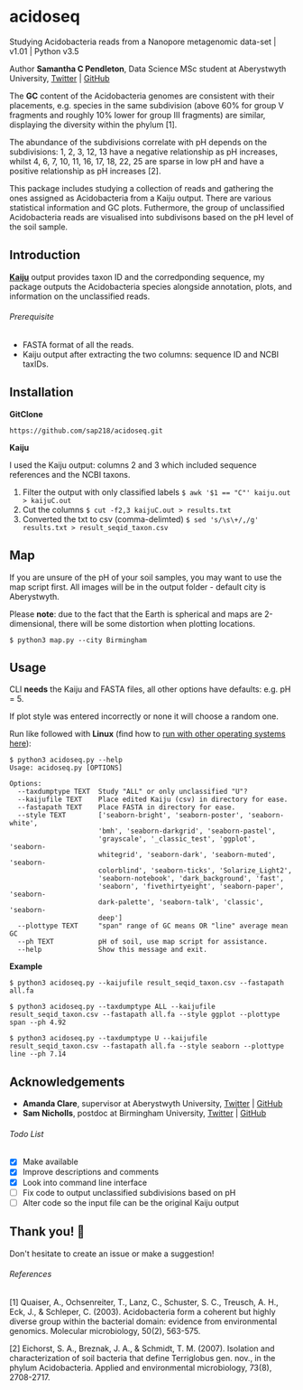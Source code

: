 # acidoseq

Studying Acidobacteria reads from a Nanopore metagenomic data-set | v1.01 | Python v3.5 

Author __Samantha C Pendleton__, Data Science MSc student at Aberystwyth University, [Twitter](https://twitter.com/sap218) | [GitHub](https://github.com/sap218)

The **GC** content of the Acidobacteria genomes are consistent with their placements, e.g. species in the same subdivision (above 60\% for group V fragments and roughly 10\% lower for group III fragments) are similar, displaying the diversity within the phylum [1].

The abundance of the subdivisions correlate with pH depends on the subdivisions: 1, 2, 3, 12, 13 have a negative relationship as pH increases, whilst 4, 6, 7, 10, 11, 16, 17, 18, 22, 25 are sparse in low pH and have a positive relationship as pH increases [2].

This package includes studying a collection of reads and gathering the ones assigned as Acidobacteria from a Kaiju output. There are various statistical information and GC plots. Futhermore, the group of unclassified Acidobacteria reads are visualised into subdivisons based on the pH level of the soil sample.

## Introduction
[**Kaiju**](http://kaiju.binf.ku.dk) output provides taxon ID and the corredponding sequence, my package outputs the Acidobacteria species alongside annotation, plots, and information on the unclassified reads.

###### Prerequisite
- FASTA format of all the reads.
- Kaiju output after extracting the two columns: sequence ID and NCBI taxIDs.

## Installation

**GitClone**

`https://github.com/sap218/acidoseq.git`

**Kaiju**

I used the Kaiju output: columns 2 and 3 which included sequence references and the NCBI taxons.

1. Filter the output with only classified labels	`$ awk '$1 == "C"' kaiju.out > kaijuC.out`
2. Cut the columns					`$ cut -f2,3 kaijuC.out > results.txt`
3. Converted the txt to csv (comma-delimted)		`$ sed 's/\s\+/,/g' results.txt > result_seqid_taxon.csv`

## Map
If you are unsure of the pH of your soil samples, you may want to use the map script first. All images will be in the output folder - default city is Aberystwyth.

Please **note**: due to the fact that the Earth is spherical and maps are 2-dimensional, there will be some distortion when plotting locations.

`$ python3 map.py --city Birmingham`

## Usage
CLI **needs** the Kaiju and FASTA files, all other options have defaults: e.g. pH = 5.

If plot style was entered incorrectly or none it will choose a random one.

Run like followed with **Linux** (find how to [run with other operating systems here](https://en.wikibooks.org/wiki/Python_Programming/Creating_Python_Programs)):

```
$ python3 acidoseq.py --help
Usage: acidoseq.py [OPTIONS]

Options:
  --taxdumptype TEXT  Study "ALL" or only unclassified "U"?
  --kaijufile TEXT    Place edited Kaiju (csv) in directory for ease.
  --fastapath TEXT    Place FASTA in directory for ease.
  --style TEXT        ['seaborn-bright', 'seaborn-poster', 'seaborn-white',
                      'bmh', 'seaborn-darkgrid', 'seaborn-pastel',
                      'grayscale', '_classic_test', 'ggplot', 'seaborn-
                      whitegrid', 'seaborn-dark', 'seaborn-muted', 'seaborn-
                      colorblind', 'seaborn-ticks', 'Solarize_Light2',
                      'seaborn-notebook', 'dark_background', 'fast',
                      'seaborn', 'fivethirtyeight', 'seaborn-paper', 'seaborn-
                      dark-palette', 'seaborn-talk', 'classic', 'seaborn-
                      deep']
  --plottype TEXT     "span" range of GC means OR "line" average mean GC
  --ph TEXT           pH of soil, use map script for assistance.
  --help              Show this message and exit.
```

**Example**

`$ python3 acidoseq.py --kaijufile result_seqid_taxon.csv --fastapath all.fa`

`$ python3 acidoseq.py --taxdumptype ALL --kaijufile result_seqid_taxon.csv --fastapath all.fa --style ggplot --plottype span --ph 4.92`

`$ python3 acidoseq.py --taxdumptype U --kaijufile result_seqid_taxon.csv --fastapath all.fa --style seaborn --plottype line --ph 7.14`

## Acknowledgements
* **Amanda Clare**, supervisor at Aberystwyth University, [Twitter](https://twitter.com/afcaber) | [GitHub](https://github.com/amandaclare)
* **Sam Nicholls**, postdoc at Birmingham University, [Twitter](https://twitter.com/samstudio8) | [GitHub](https://github.com/SamStudio8)

###### Todo List
- [x] Make available
- [x] Improve descriptions and comments
- [x] Look into command line interface
- [ ] Fix code to output unclassified subdivisions based on pH
- [ ] Alter code so the input file can be the original Kaiju output

## Thank you! :seedling:

Don't hesitate to create an issue or make a suggestion!

###### References
[1] Quaiser, A., Ochsenreiter, T., Lanz, C., Schuster, S. C., Treusch, A. H., Eck, J., & Schleper, C. (2003). Acidobacteria form a coherent but highly diverse group within the bacterial domain: evidence from environmental genomics. Molecular microbiology, 50(2), 563-575.

[2] Eichorst, S. A., Breznak, J. A., & Schmidt, T. M. (2007). Isolation and characterization of soil bacteria that define Terriglobus gen. nov., in the phylum Acidobacteria. Applied and environmental microbiology, 73(8), 2708-2717.
